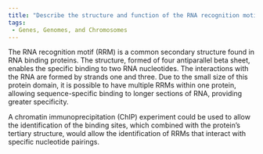 ```yaml
---
title: "Describe the structure and function of the RNA recognition motif (RRM) and its role in RNA binding."
tags:
 - Genes, Genomes, and Chromosomes
---
```

The RNA recognition motif (RRM) is a common secondary structure found in RNA binding proteins. The structure, formed of four antiparallel beta sheet, enables the specific binding to two RNA nucleotides. The interactions with the RNA are formed by strands one and three. 
Due to the small size of this protein domain, it is possible to have multiple RRMs within one protein, allowing sequence-specific binding to longer sections of RNA, providing greater specificity. 

A chromatin immunoprecipitation (ChIP) experiment could be used to allow the identification of the binding sites, which combined with the protein’s tertiary structure, would allow the identification of RRMs that interact with specific nucleotide pairings. 
